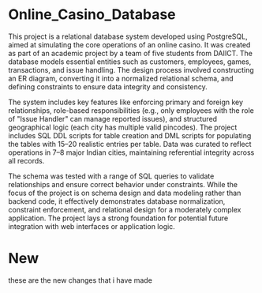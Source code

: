 # Online_Casino_Database
This project is a relational database system developed using PostgreSQL, aimed at simulating the core operations of an online casino. It was created as part of an academic project by a team of five students from DAIICT. The database models essential entities such as customers, employees, games, transactions, and issue handling. The design process involved constructing an ER diagram, converting it into a normalized relational schema, and defining constraints to ensure data integrity and consistency.

The system includes key features like enforcing primary and foreign key relationships, role-based responsibilities (e.g., only employees with the role of "Issue Handler" can manage reported issues), and structured geographical logic (each city has multiple valid pincodes). The project includes SQL DDL scripts for table creation and DML scripts for populating the tables with 15–20 realistic entries per table. Data was curated to reflect operations in 7–8 major Indian cities, maintaining referential integrity across all records.

The schema was tested with a range of SQL queries to validate relationships and ensure correct behavior under constraints. While the focus of the project is on schema design and data modeling rather than backend code, it effectively demonstrates database normalization, constraint enforcement, and relational design for a moderately complex application. The project lays a strong foundation for potential future integration with web interfaces or application logic.


# New

these are the new changes that i have made
